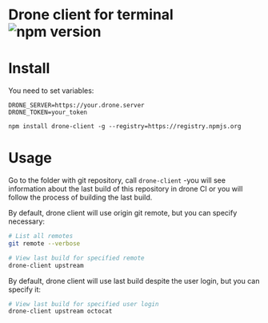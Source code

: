 # Drone client for terminal ![npm version](https://img.shields.io/npm/v/drone-client.svg)

# Install

You need to set variables: 
```
DRONE_SERVER=https://your.drone.server
DRONE_TOKEN=your_token
```

```
npm install drone-client -g --registry=https://registry.npmjs.org
```

# Usage

Go to the folder with git repository, call ```drone-client``` -you will see information about the last build of this repository in drone CI or you will follow the process of building the last build.

By default, drone client will use origin git remote, but you can specify necessary:

```bash
# List all remotes
git remote --verbose

# View last build for specified remote
drone-client upstream
```

By default, drone client will use last build despite the user login, but you can specify it:

```bash
# View last build for specified user login
drone-client upstream octocat
```